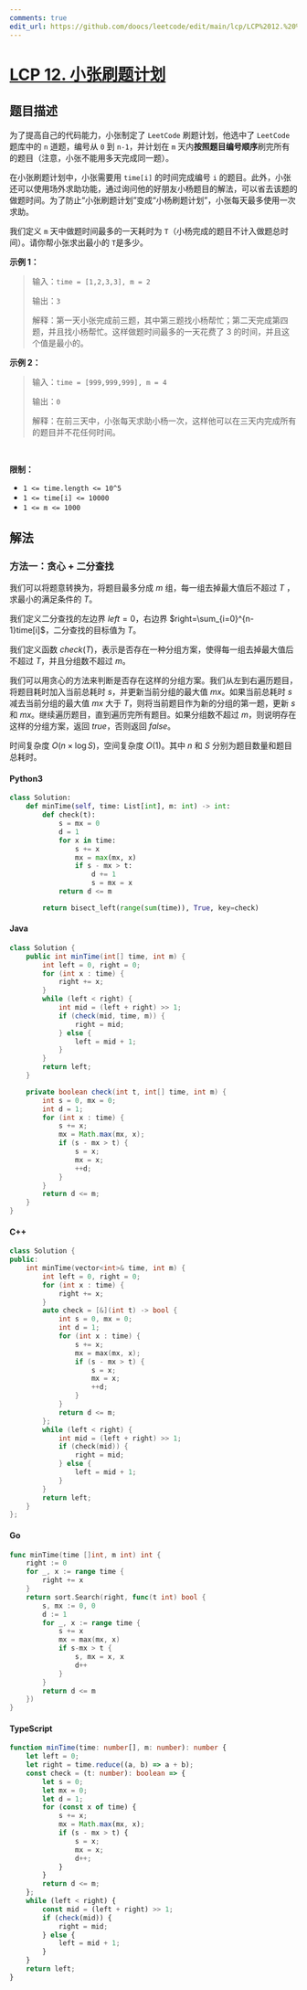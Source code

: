 ```yaml
---
comments: true
edit_url: https://github.com/doocs/leetcode/edit/main/lcp/LCP%2012.%20%E5%B0%8F%E5%BC%A0%E5%88%B7%E9%A2%98%E8%AE%A1%E5%88%92/README.md
---
```


<!-- problem:start -->

# [LCP 12. 小张刷题计划](https://leetcode.cn/problems/xiao-zhang-shua-ti-ji-hua)

## 题目描述

<!-- description:start -->

<p>为了提高自己的代码能力，小张制定了 <code>LeetCode</code> 刷题计划，他选中了 <code>LeetCode</code> 题库中的 <code>n</code> 道题，编号从 <code>0</code> 到 <code>n-1</code>，并计划在 <code>m</code> 天内<strong>按照题目编号顺序</strong>刷完所有的题目（注意，小张不能用多天完成同一题）。</p>

<p>在小张刷题计划中，小张需要用 <code>time[i]</code> 的时间完成编号 <code>i</code> 的题目。此外，小张还可以使用场外求助功能，通过询问他的好朋友小杨题目的解法，可以省去该题的做题时间。为了防止&ldquo;小张刷题计划&rdquo;变成&ldquo;小杨刷题计划&rdquo;，小张每天最多使用一次求助。</p>

<p>我们定义 <code>m</code> 天中做题时间最多的一天耗时为 <code>T</code>（小杨完成的题目不计入做题总时间）。请你帮小张求出最小的 <code>T</code>是多少。</p>

<p><strong>示例 1：</strong></p>

<blockquote>
<p>输入：<code>time = [1,2,3,3], m = 2</code></p>

<p>输出：<code>3</code></p>

<p>解释：第一天小张完成前三题，其中第三题找小杨帮忙；第二天完成第四题，并且找小杨帮忙。这样做题时间最多的一天花费了 3 的时间，并且这个值是最小的。</p>
</blockquote>

<p><strong>示例 2：</strong></p>

<blockquote>
<p>输入：<code>time = [999,999,999], m = 4</code></p>

<p>输出：<code>0</code></p>

<p>解释：在前三天中，小张每天求助小杨一次，这样他可以在三天内完成所有的题目并不花任何时间。</p>
</blockquote>

<p>&nbsp;</p>

<p><strong>限制：</strong></p>

<ul>
	<li><code>1 &lt;= time.length &lt;= 10^5</code></li>
	<li><code>1 &lt;= time[i] &lt;= 10000</code></li>
	<li><code>1 &lt;= m &lt;= 1000</code></li>
</ul>

<!-- description:end -->

## 解法

<!-- solution:start -->

### 方法一：贪心 + 二分查找

我们可以将题意转换为，将题目最多分成 $m$ 组，每一组去掉最大值后不超过 $T$ ，求最小的满足条件的 $T$。

我们定义二分查找的左边界 $left=0$，右边界 $right=\sum_{i=0}^{n-1}time[i]$，二分查找的目标值为 $T$。

我们定义函数 $check(T)$，表示是否存在一种分组方案，使得每一组去掉最大值后不超过 $T$，并且分组数不超过 $m$。

我们可以用贪心的方法来判断是否存在这样的分组方案。我们从左到右遍历题目，将题目耗时加入当前总耗时 $s$，并更新当前分组的最大值 $mx$。如果当前总耗时 $s$ 减去当前分组的最大值 $mx$ 大于 $T$，则将当前题目作为新的分组的第一题，更新 $s$ 和 $mx$。继续遍历题目，直到遍历完所有题目。如果分组数不超过 $m$，则说明存在这样的分组方案，返回 $true$，否则返回 $false$。

时间复杂度 $O(n \times \log S)$，空间复杂度 $O(1)$。其中 $n$ 和 $S$ 分别为题目数量和题目总耗时。

<!-- tabs:start -->

#### Python3

```python
class Solution:
    def minTime(self, time: List[int], m: int) -> int:
        def check(t):
            s = mx = 0
            d = 1
            for x in time:
                s += x
                mx = max(mx, x)
                if s - mx > t:
                    d += 1
                    s = mx = x
            return d <= m

        return bisect_left(range(sum(time)), True, key=check)
```

#### Java

```java
class Solution {
    public int minTime(int[] time, int m) {
        int left = 0, right = 0;
        for (int x : time) {
            right += x;
        }
        while (left < right) {
            int mid = (left + right) >> 1;
            if (check(mid, time, m)) {
                right = mid;
            } else {
                left = mid + 1;
            }
        }
        return left;
    }

    private boolean check(int t, int[] time, int m) {
        int s = 0, mx = 0;
        int d = 1;
        for (int x : time) {
            s += x;
            mx = Math.max(mx, x);
            if (s - mx > t) {
                s = x;
                mx = x;
                ++d;
            }
        }
        return d <= m;
    }
}
```

#### C++

```cpp
class Solution {
public:
    int minTime(vector<int>& time, int m) {
        int left = 0, right = 0;
        for (int x : time) {
            right += x;
        }
        auto check = [&](int t) -> bool {
            int s = 0, mx = 0;
            int d = 1;
            for (int x : time) {
                s += x;
                mx = max(mx, x);
                if (s - mx > t) {
                    s = x;
                    mx = x;
                    ++d;
                }
            }
            return d <= m;
        };
        while (left < right) {
            int mid = (left + right) >> 1;
            if (check(mid)) {
                right = mid;
            } else {
                left = mid + 1;
            }
        }
        return left;
    }
};
```

#### Go

```go
func minTime(time []int, m int) int {
	right := 0
	for _, x := range time {
		right += x
	}
	return sort.Search(right, func(t int) bool {
		s, mx := 0, 0
		d := 1
		for _, x := range time {
			s += x
			mx = max(mx, x)
			if s-mx > t {
				s, mx = x, x
				d++
			}
		}
		return d <= m
	})
}
```

#### TypeScript

```ts
function minTime(time: number[], m: number): number {
    let left = 0;
    let right = time.reduce((a, b) => a + b);
    const check = (t: number): boolean => {
        let s = 0;
        let mx = 0;
        let d = 1;
        for (const x of time) {
            s += x;
            mx = Math.max(mx, x);
            if (s - mx > t) {
                s = x;
                mx = x;
                d++;
            }
        }
        return d <= m;
    };
    while (left < right) {
        const mid = (left + right) >> 1;
        if (check(mid)) {
            right = mid;
        } else {
            left = mid + 1;
        }
    }
    return left;
}
```

<!-- tabs:end -->

<!-- solution:end -->

<!-- problem:end -->
